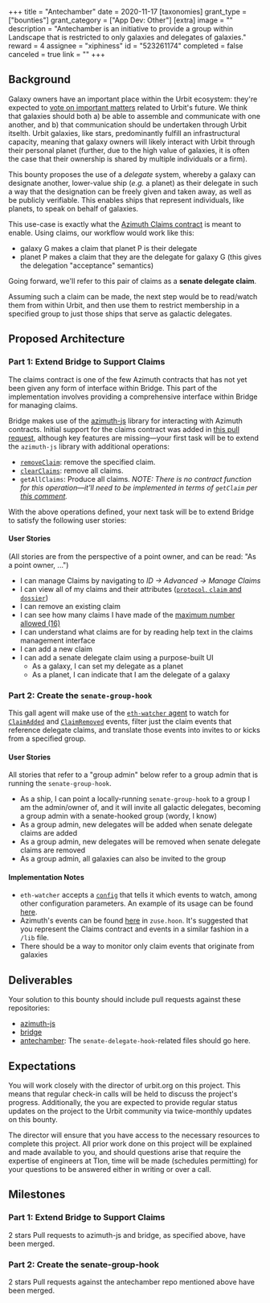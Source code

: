+++
title = "Antechamber"
date = 2020-11-17
[taxonomies]
grant_type = ["bounties"]
grant_category = ["App Dev: Other"]
[extra]
image = ""
description = "Antechamber is an initiative to provide a group within Landscape that is restricted to only galaxies and delegates of galaxies."
reward = 4
assignee = "xiphiness"
id = "523261174"
completed = false
canceled = true
link = ""
+++

## Background

Galaxy owners have an important place within the Urbit ecosystem: they're expected to [vote on important matters](https://urbit.org/docs/glossary/senate/) related to Urbit's future. We think that galaxies should both a) be able to assemble and communicate with one another, and b) that communication should be undertaken through Urbit itselth. Urbit galaxies, like stars, predominantly fulfill an infrastructural capacity, meaning that galaxy owners will likely interact with Urbit through their personal planet (further, due to the high value of galaxies, it is often the case that their ownership is shared by multiple individuals or a firm).

This bounty proposes the use of a *delegate* system, whereby a galaxy can designate another, lower-value ship (*e.g.* a planet) as their delegate in such a way that the designation can be freely given and taken away, as well as be publicly verifiable. This enables ships that represent individuals, like planets, to speak on behalf of galaxies. 

This use-case is exactly what the [Azimuth Claims contract](https://github.com/urbit/azimuth#overview) is meant to enable. Using claims, our workflow would work like this:

- galaxy G makes a claim that planet P is their delegate
- planet P makes a claim that they are the delegate for galaxy G (this gives the delegation "acceptance" semantics)

Going forward, we'll refer to this pair of claims as a **senate delegate claim**.

Assuming such a claim can be made, the next step would be to read/watch them from within Urbit, and then use them to restrict membership in a specified group to just those ships that serve as galactic delegates.

## Proposed Architecture

### Part 1: Extend Bridge to Support Claims

The claims contract is one of the few Azimuth contracts that has not yet been given any form of interface within Bridge. This part of the implementation involves providing a comprehensive interface within Bridge for managing claims.

Bridge makes use of the [azimuth-js](https://github.com/urbit/azimuth-js) library for interacting with Azimuth contracts. Initial support for the claims contract was added in [this pull request](https://github.com/urbit/azimuth-js/pull/58/files), although key features are missing—your first task will be to extend the `azimuth-js` library with additional operations:

- [`removeClaim`](https://github.com/urbit/azimuth/blob/27ab0845779f7beba2376a82b0320c3efb39e03e/contracts/Claims.sol#L104): remove the specified claim.
- [`clearClaims`](https://github.com/urbit/azimuth/blob/27ab0845779f7beba2376a82b0320c3efb39e03e/contracts/Claims.sol#L129): remove all claims.
- `getAllClaims`: Produce all claims. *NOTE: There is no contract function for this operation—it'll need to be implemented in terms of `getClaim` per [this comment](https://github.com/urbit/azimuth-js/pull/58#pullrequestreview-369698854).*

With the above operations defined, your next task will be to extend Bridge to satisfy the following user stories:

#### User Stories

(All stories are from the perspective of a point owner, and can be read: "As a point owner, ...")

- I can manage Claims by navigating to *ID -> Advanced -> Manage Claims*
- I can view all of my claims and their attributes ([`protocol`, `claim` and `dossier`](https://github.com/urbit/azimuth/blob/27ab0845779f7beba2376a82b0320c3efb39e03e/contracts/Claims.sol#L42))
- I can remove an existing claim
- I can see how many claims I have made of the [maximum number allowed (16)](https://github.com/urbit/azimuth/blob/27ab0845779f7beba2376a82b0320c3efb39e03e/contracts/Claims.sol#L14)
- I can understand what claims are for by reading help text in the claims management interface
- I can add a new claim
- I can add a senate delegate claim using a purpose-built UI
  - As a galaxy, I can set my delegate as a planet
  - As a planet, I can indicate that I am the delegate of a galaxy

### Part 2: Create the `senate-group-hook`

This gall agent will make use of the [`eth-watcher` agent](https://github.com/urbit/urbit/blob/master/pkg/arvo/app/eth-watcher.hoon) to watch for [`ClaimAdded`](https://github.com/urbit/azimuth/blob/27ab0845779f7beba2376a82b0320c3efb39e03e/contracts/Claims.sol#L27) and [`ClaimRemoved`](https://github.com/urbit/azimuth/blob/27ab0845779f7beba2376a82b0320c3efb39e03e/contracts/Claims.sol#L34) events, filter just the claim events that reference delegate claims, and translate those events into invites to or kicks from a specified group. 

#### User Stories

All stories that refer to a "group admin" below refer to a group admin that is running the `senate-group-hook`.

- As a ship, I can point a locally-running `senate-group-hook` to a group I am the admin/owner of, and it will invite all galactic delegates, becoming a group admin with a senate-hooked group (wordy, I know)
- As a group admin, new delegates will be added when senate delegate claims are added
- As a group admin, new delegates will be removed when senate delegate claims are removed
- As a group admin, all galaxies can also be invited to the group

#### Implementation Notes
- `eth-watcher` accepts a [`config`](https://github.com/urbit/urbit/blob/6621661460c3073195ac2500df46df67af722cb2/pkg/arvo/sur/eth-watcher.hoon#L5-L21) that tells it which events to watch, among other configuration parameters. An example of its usage can be found [here](https://github.com/urbit/urbit/blob/6621661460c3073195ac2500df46df67af722cb2/pkg/arvo/app/azimuth-tracker.hoon#L86-L97).
- Azimuth's events can be found [here](https://github.com/urbit/urbit/blob/6621661460c3073195ac2500df46df67af722cb2/pkg/arvo/sys/zuse.hoon#L7943-L8016) in `zuse.hoon`. It's suggested that you represent the Claims contract and events in a similar fashion in a `/lib` file.
- There should be a way to monitor only claim events that originate from galaxies

## Deliverables
Your solution to this bounty should include pull requests against these repositories:

* [azimuth-js](https://github.com/urbit/azimuth-js)
* [bridge](https://github.com/urbit/bridge/)
* [antechamber](https://github.com/urbit/antechamber): The `senate-delegate-hook`-related files should go here.

## Expectations

You will work closely with the director of urbit.org on this project. This means that regular check-in calls will be held to discuss the project's progress. Additionally, the you are expected to provide regular status updates on the project to the Urbit community via twice-monthly updates on this bounty.

The director will ensure that you have access to the necessary resources to complete this project. All prior work done on this project will be explained and made available to you, and should questions arise that require the expertise of engineers at Tlon, time will be made (schedules permitting) for your questions to be answered either in writing or over a call.

## Milestones


### Part 1: Extend Bridge to Support Claims
2 stars
Pull requests to azimuth-js and bridge, as specified above, have been merged.


### Part 2: Create the senate-group-hook
2 stars
Pull requests against the antechamber repo mentioned above have been merged.

    
